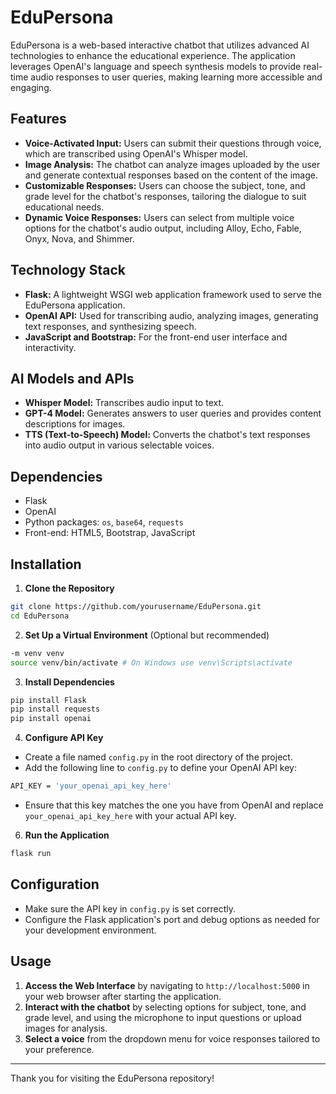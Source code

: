 # EduPersona

EduPersona is a web-based interactive chatbot that utilizes advanced AI technologies to enhance the educational experience. The application leverages OpenAI's language and speech synthesis models to provide real-time audio responses to user queries, making learning more accessible and engaging.

## Features

- **Voice-Activated Input:** Users can submit their questions through voice, which are transcribed using OpenAI's Whisper model.
- **Image Analysis:** The chatbot can analyze images uploaded by the user and generate contextual responses based on the content of the image.
- **Customizable Responses:** Users can choose the subject, tone, and grade level for the chatbot's responses, tailoring the dialogue to suit educational needs.
- **Dynamic Voice Responses:** Users can select from multiple voice options for the chatbot's audio output, including Alloy, Echo, Fable, Onyx, Nova, and Shimmer.

## Technology Stack

- **Flask:** A lightweight WSGI web application framework used to serve the EduPersona application.
- **OpenAI API:** Used for transcribing audio, analyzing images, generating text responses, and synthesizing speech.
- **JavaScript and Bootstrap:** For the front-end user interface and interactivity.

## AI Models and APIs

- **Whisper Model:** Transcribes audio input to text.
- **GPT-4 Model:** Generates answers to user queries and provides content descriptions for images.
- **TTS (Text-to-Speech) Model:** Converts the chatbot's text responses into audio output in various selectable voices.

## Dependencies

- Flask
- OpenAI
- Python packages: `os`, `base64`, `requests`
- Front-end: HTML5, Bootstrap, JavaScript

## Installation

1. **Clone the Repository**
```bash
git clone https://github.com/yourusername/EduPersona.git
cd EduPersona
```


2. **Set Up a Virtual Environment** (Optional but recommended)
```bash
-m venv venv
source venv/bin/activate # On Windows use venv\Scripts\activate
```


3. **Install Dependencies**
```bash
pip install Flask
pip install requests
pip install openai
```


4. **Configure API Key**
- Create a file named `config.py` in the root directory of the project.
- Add the following line to `config.py` to define your OpenAI API key:
```bash
API_KEY = 'your_openai_api_key_here'
```
- Ensure that this key matches the one you have from OpenAI and replace `your_openai_api_key_here` with your actual API key.

6. **Run the Application**
```bash
flask run
```


## Configuration

- Make sure the API key in `config.py` is set correctly.
- Configure the Flask application's port and debug options as needed for your development environment.

## Usage

1. **Access the Web Interface** by navigating to `http://localhost:5000` in your web browser after starting the application.
2. **Interact with the chatbot** by selecting options for subject, tone, and grade level, and using the microphone to input questions or upload images for analysis.
3. **Select a voice** from the dropdown menu for voice responses tailored to your preference.

---
Thank you for visiting the EduPersona repository!
